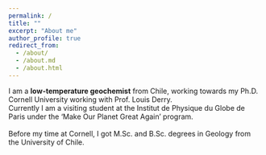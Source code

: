 ```yaml
---
permalink: /
title: ""
excerpt: "About me"
author_profile: true
redirect_from: 
  - /about/
  - /about.md
  - /about.html
---
```


I am a **low-temperature geochemist** from Chile, working towards my Ph.D. Cornell University working with Prof. Louis Derry. <br>
Currently I am a visiting student at the Institut de Physique du Globe de Paris under the ‘Make Our Planet Great Again’ program. 
<br><br>
Before my time at Cornell, I got M.Sc. and B.Sc. degrees in Geology from the University of Chile.

